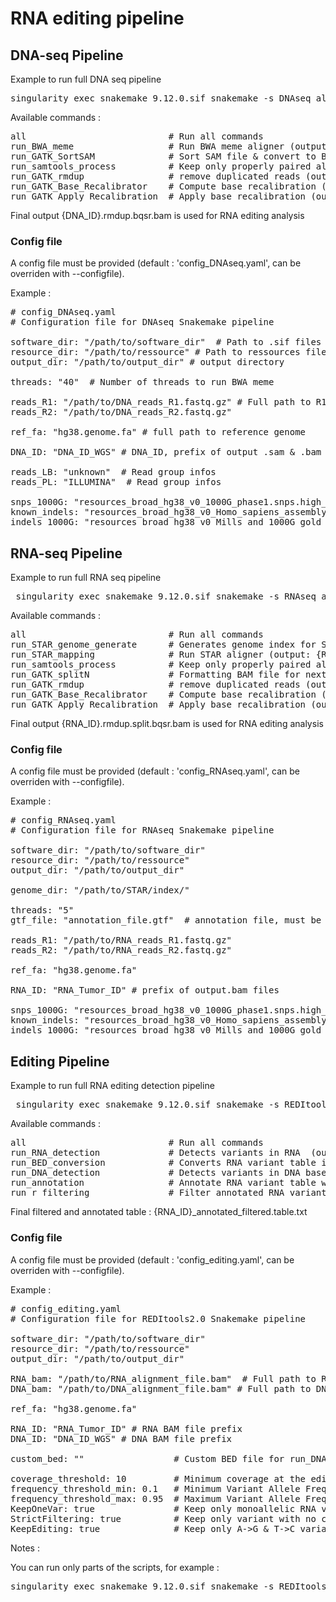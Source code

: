 # RNA editing pipeline


## DNA-seq Pipeline 

Example to run full DNA seq pipeline

<pre>singularity exec snakemake_9.12.0.sif snakemake -s DNAseq_align_pipeline.sf --cores 4 all </pre>

Available commands : 

<pre>all                           # Run all commands
run_BWA_meme                  # Run BWA meme aligner (output : {DNA_ID}.sam)
run_GATK_SortSAM              # Sort SAM file & convert to BAM file (output : {DNA_ID}.sort.bam) 
run_samtools_process          # Keep only properly paired aligned reads with a MAPQ ≥ 20  (output : {DNA_ID}.processed.bam)
run_GATK_rmdup                # remove duplicated reads (output : {DNA_ID}.rmdup.bam) 
run_GATK_Base_Recalibrator    # Compute base recalibration (output : {DNA_ID}_recal_data.table) 
run_GATK_Apply_Recalibration  # Apply base recalibration (output : {DNA_ID}.rmdup.bqsr.bam) 
</pre>

Final output {DNA_ID}.rmdup.bqsr.bam is used for RNA editing analysis 
 

### Config file 

A config file must be provided (default : 'config_DNAseq.yaml',  can be overriden with --configfile).

Example : 

<pre># config_DNAseq.yaml
# Configuration file for DNAseq Snakemake pipeline

software_dir: "/path/to/software_dir"  # Path to .sif files and Rscript 
resource_dir: "/path/to/ressource" # Path to ressources files (GATK ressources files)
output_dir: "/path/to/output_dir" # output directory 

threads: "40"  # Number of threads to run BWA meme

reads_R1: "/path/to/DNA_reads_R1.fastq.gz" # Full path to R1 & R2 fastq files
reads_R2: "/path/to/DNA_reads_R2.fastq.gz"

ref_fa: "hg38.genome.fa" # full path to reference genome 

DNA_ID: "DNA_ID_WGS" # DNA_ID, prefix of output .sam & .bam files

reads_LB: "unknown"  # Read group infos 
reads_PL: "ILLUMINA"  # Read group infos 

snps_1000G: "resources_broad_hg38_v0_1000G_phase1.snps.high_confidence.hg38.vcf"
known_indels: "resources_broad_hg38_v0_Homo_sapiens_assembly38.known_indels.vcf"
indels_1000G: "resources_broad_hg38_v0_Mills_and_1000G_gold_standard.indels.hg38.vcf"
</pre>


## RNA-seq Pipeline 

Example to run full RNA seq pipeline 

<pre> singularity exec snakemake_9.12.0.sif snakemake -s RNAseq_align_pipeline.sf --cores 4 all</pre>


Available commands : 

<pre>all                           # Run all commands
run_STAR_genome_generate      # Generates genome index for STAR 
run_STAR_mapping              # Run STAR aligner (output: {RNA_ID}Aligned.sortedByCoord.out.bam)
run_samtools_process          # Keep only properly paired aligned reads with a MAPQ ≥ 20 (output : {RNA_ID}.processed.bam") 
run_GATK_splitN               # Formatting BAM file for next processing steps (output : {RNA_ID}.split.bam")    
run_GATK_rmdup                # remove duplicated reads (output : {RNA_ID}.rmdup.bam)
run_GATK_Base_Recalibrator    # Compute base recalibration (output : {RNA_ID}_recal_data.table")
run_GATK_Apply_Recalibration  # Apply base recalibration (output : {RNA_ID}.rmdup.split.bqsr.bam ) 
</pre>

Final output {RNA_ID}.rmdup.split.bqsr.bam is used for RNA editing analysis 

### Config file 

A config file must be provided (default : 'config_RNAseq.yaml',  can be overriden with --configfile).

Example : 

<pre># config_RNAseq.yaml
# Configuration file for RNAseq Snakemake pipeline

software_dir: "/path/to/software_dir"
resource_dir: "/path/to/ressource"
output_dir: "/path/to/output_dir"  

genome_dir: "/path/to/STAR/index/"

threads: "5"
gtf_file: "annotation_file.gtf"  # annotation file, must be located in resource_dir 

reads_R1: "/path/to/RNA_reads_R1.fastq.gz"
reads_R2: "/path/to/RNA_reads_R2.fastq.gz"

ref_fa: "hg38.genome.fa"

RNA_ID: "RNA_Tumor_ID" # prefix of output.bam files

snps_1000G: "resources_broad_hg38_v0_1000G_phase1.snps.high_confidence.hg38.vcf"
known_indels: "resources_broad_hg38_v0_Homo_sapiens_assembly38.known_indels.vcf"
indels_1000G: "resources_broad_hg38_v0_Mills_and_1000G_gold_standard.indels.hg38.vcf"
</pre>  


## Editing Pipeline

Example to run full RNA editing detection pipeline 

<pre> singularity exec snakemake_9.12.0.sif snakemake -s REDItools2_pipeline.sf --cores 4 all</pre>

Available commands : 

<pre>all                           # Run all commands 
run_RNA_detection             # Detects variants in RNA  (output : {RNA_ID}.table.txt )
run_BED_conversion            # Converts RNA variant table in BED table for DNA variant detection  (output : {RNA_ID}.table.bed )
run_DNA_detection             # Detects variants in DNA based on RNA variant positions (output : {DNA_ID}.table.txt )
run_annotation                # Annotate RNA variant table with DNA variant table (output : {RNA_ID}_annotated.table.txt )   
run_r_filtering               # Filter annotated RNA variant table (output : {RNA_ID}_annotated_filtered.table.txt )
</pre>

Final filtered and annotated table : {RNA_ID}_annotated_filtered.table.txt

### Config file 

A config file must be provided (default : 'config_editing.yaml',  can be overriden with --configfile).

Example : 

<pre># config_editing.yaml
# Configuration file for REDItools2.0 Snakemake pipeline

software_dir: "/path/to/software_dir"
resource_dir: "/path/to/ressource"
output_dir: "/path/to/output_dir"

RNA_bam: "/path/to/RNA_alignment_file.bam"  # Full path to RNA BAM file
DNA_bam: "/path/to/DNA_alignment_file.bam" # Full path to DNA BAM file

ref_fa: "hg38.genome.fa"

RNA_ID: "RNA_Tumor_ID" # RNA BAM file prefix
DNA_ID: "DNA_ID_WGS" # DNA BAM file prefix

custom_bed: ""                 # Custom BED file for run_DNA_detection step (if not running run_BED_conversion step) 

coverage_threshold: 10         # Minimum coverage at the edited site
frequency_threshold_min: 0.1   # Minimum Variant Allele Frequency
frequency_threshold_max: 0.95  # Maximum Variant Allele Frequency
KeepOneVar: true               # Keep only monoallelic RNA variant (true or false)
StrictFiltering: true          # Keep only variant with no change in DNA corresponding position  (true or false)
KeepEditing: true              # Keep only A->G & T->C variants (true or false)
</pre>   


Notes : 

You can run only parts of the scripts, for example : 

<pre>singularity exec snakemake_9.12.0.sif snakemake -s REDItools2_pipeline.sf --cores 4 run_annotation run_r_filtering </pre>
